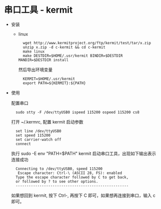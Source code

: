 # 串口工具 - kermit

- 安装

    - linux

            wget http://www.kermitproject.org/ftp/kermit/test/tar/x.zip
            unzip x.zip -d c-kermit && cd c-kermit
            make linux
            make DESTDIR=$HOME/.usr/kermit BINDIR=$DESTDIR MANDIR=$DESTDIR install

        然后导出环境变量

            KERMIT=$HOME/.usr/kermit
            export PATH=${KERMIT}:${PATH}

- 使用

    配置串口

        sudo stty -F /dev/ttyUSB0 ispeed 115200 ospeed 115200 cs8

    打开 ~/.kermrc, 配置 kermit 启动参数

        set line /dev/ttyUSB0
        set speed 115200
        set carrier-watch off
        connect

    执行 sudo -E env "PATH=$PATH" kermit 启动串口工具，出现如下输出表示连接成功

        Connecting to /dev/ttyUSB0, speed 115200
         Escape character: Ctrl-\ (ASCII 28, FS): enabled
        Type the escape character followed by C to get back,
        or followed by ? to see other options.
        ----------------------------------------------------

    如果想回到 kermit, 按下 Ctrl-\, 再按下 C 即可，如果想再连接到串口，输入 c 即可。

